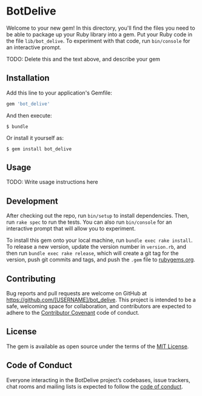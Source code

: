 # BotDelive

Welcome to your new gem! In this directory, you'll find the files you need to be able to package up your Ruby library into a gem. Put your Ruby code in the file `lib/bot_delive`. To experiment with that code, run `bin/console` for an interactive prompt.

TODO: Delete this and the text above, and describe your gem

## Installation

Add this line to your application's Gemfile:

```ruby
gem 'bot_delive'
```

And then execute:

    $ bundle

Or install it yourself as:

    $ gem install bot_delive

## Usage

TODO: Write usage instructions here

## Development

After checking out the repo, run `bin/setup` to install dependencies. Then, run `rake spec` to run the tests. You can also run `bin/console` for an interactive prompt that will allow you to experiment.

To install this gem onto your local machine, run `bundle exec rake install`. To release a new version, update the version number in `version.rb`, and then run `bundle exec rake release`, which will create a git tag for the version, push git commits and tags, and push the `.gem` file to [rubygems.org](https://rubygems.org).

## Contributing

Bug reports and pull requests are welcome on GitHub at https://github.com/[USERNAME]/bot_delive. This project is intended to be a safe, welcoming space for collaboration, and contributors are expected to adhere to the [Contributor Covenant](http://contributor-covenant.org) code of conduct.

## License

The gem is available as open source under the terms of the [MIT License](https://opensource.org/licenses/MIT).

## Code of Conduct

Everyone interacting in the BotDelive project’s codebases, issue trackers, chat rooms and mailing lists is expected to follow the [code of conduct](https://github.com/[USERNAME]/bot_delive/blob/master/CODE_OF_CONDUCT.md).
